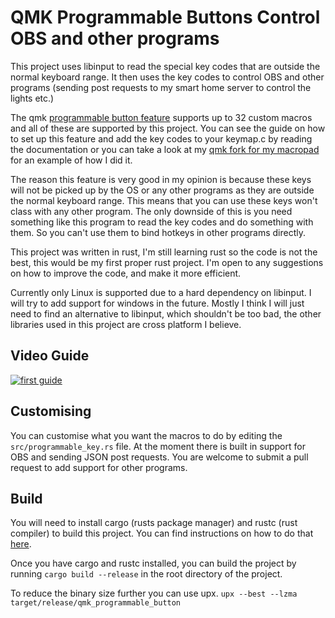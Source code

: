# QMK Programmable Buttons Control OBS and other programs

This project uses libinput to read the special key codes that are outside the normal keyboard range. It then uses the key codes to control OBS and other programs (sending post requests to my smart home server to control the lights etc.)

The qmk [programmable button feature](https://docs.qmk.fm/#/feature_programmable_button) supports up to 32 custom macros and all of these are supported by this project. You can see the guide on how to set up this feature and add the key codes to your keymap.c by reading the documentation or you can take a look at my [qmk fork for my macropad](https://github.com/ArtiomSu/qmk_firmware/blob/macropad_artiomsu/keyboards/macropad_artiomsu/keymaps/simple/keymap.c) for an example of how I did it.

The reason this feature is very good in my opinion is because these keys will not be picked up by the OS or any other programs as they are outside the normal keyboard range. This means that you can use these keys won't class with any other program. The only downside of this is you need something like this program to read the key codes and do something with them. So you can't use them to bind hotkeys in other programs directly.

This project was written in rust, I'm still learning rust so the code is not the best, this would be my first proper rust project. I'm open to any suggestions on how to improve the code, and make it more efficient.

Currently only Linux is supported due to a hard dependency on libinput. I will try to add support for windows in the future. Mostly I think I will just need to find an alternative to libinput, which shouldn't be too bad, the other libraries used in this project are cross platform I believe.

## Video Guide

[![first guide](https://img.youtube.com/vi/uFst1Hm4P9k/0.jpg)](https://www.youtube.com/watch?v=uFst1Hm4P9k)

## Customising

You can customise what you want the macros to do by editing the `src/programmable_key.rs` file. At the moment there is built in support for OBS and sending JSON post requests. You are welcome to submit a pull request to add support for other programs.

## Build

You will need to install cargo (rusts package manager) and rustc (rust compiler) to build this project. You can find instructions on how to do that [here](https://www.rust-lang.org/tools/install).

Once you have cargo and rustc installed, you can build the project by running `cargo build --release` in the root directory of the project.

To reduce the binary size further you can use upx.
`upx --best --lzma target/release/qmk_programmable_button`
